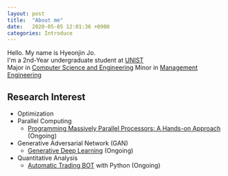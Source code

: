 ```yaml
---
layout: post
title:  "About me"
date:   2020-05-05 12:01:36 +0900
categories: Introduce
---
```

Hello. My name is Hyeonjin Jo.   
I'm a 2nd-Year undergraduate student at [UNIST](https://www.unist.ac.kr/)   
Major in [Computer Science and Engineering](http://cse.unist.ac.kr/)
Minor in [Management Engineering](http://sme.unist.ac.kr/) 

## Research Interest
* Optimization
* Parallel Computing   
    * [Programming Massively Parallel Processors: A Hands-on Approach](https://www.amazon.com/Programming-Massively-Parallel-Processors-Hands/dp/0124159923) (Ongoing)   
* Generative Adversarial Network (GAN)   
    * [Generative Deep Learning](https://www.amazon.com/Generative-Deep-Learning-Teaching-Machines/dp/1492041947) (Ongoing)   
* Quantitative Analysis   
    * [Automatic Trading BOT](https://github.com/thinkin9/Automatic_Trading_BOT) with Python (Ongoing)   